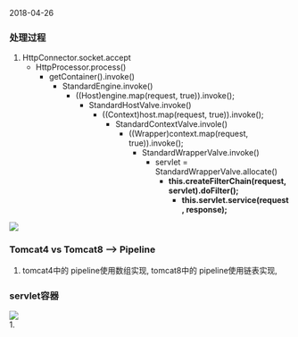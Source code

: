 2018-04-26

### 处理过程
1. HttpConnector.socket.accept
    - HttpProcessor.process()
        - getContainer().invoke()
            - StandardEngine.invoke()
                - ((Host)engine.map(request, true)).invoke();
                    - StandardHostValve.invoke()
                        - ((Context)host.map(request, true)).invoke();
                            - StandardContextValve.invole()
                                - ((Wrapper)context.map(request, true)).invoke();
                                     - StandardWrapperValve.invoke()
                                        - servlet = StandardWrapperValve.allocate()
                                            - **this.createFilterChain(request, servlet).doFilter();**
                                                - **this.servlet.service(request, response);**
                                            
![](https://github.com/t734070824/tq.java/blob/master/tq.java.how_tomcat_work/src/main/java/_source_code/1.png?raw=true)                                            

### Tomcat4 vs Tomcat8 --> Pipeline
1. tomcat4中的 pipeline使用数组实现, tomcat8中的 pipeline使用链表实现,        

### servlet容器
![](https://github.com/t734070824/tq.java/blob/master/tq.java.how_tomcat_work/src/main/java/_source_code/2.png?raw=true)  
1.        